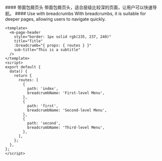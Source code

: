 <cn>
#### 带面包屑页头
带面包屑页头，适合层级比较深的页面，让用户可以快速导航。
</cn>

<us>
#### Use with breadcrumbs
With breadcrumbs, it is suitable for deeper pages, allowing users to navigate quickly.
</us>

```vue
<template>
  <m-page-header
    style="border: 1px solid rgb(235, 237, 240)"
    title="Title"
    :breadcrumb="{ props: { routes } }"
    sub-title="This is a subtitle"
  />
</template>
<script>
export default {
  data() {
    return {
      routes: [
        {
          path: 'index',
          breadcrumbName: 'First-level Menu',
        },
        {
          path: 'first',
          breadcrumbName: 'Second-level Menu',
        },
        {
          path: 'second',
          breadcrumbName: 'Third-level Menu',
        },
      ],
    };
  },
};
</script>
```

